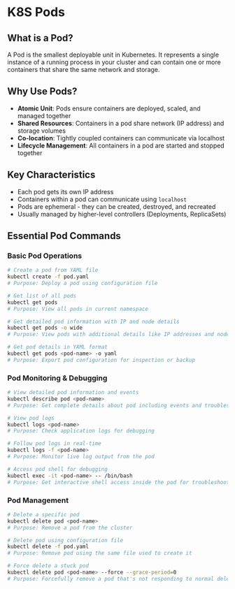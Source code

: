 # K8S Pods

## What is a Pod?

A Pod is the smallest deployable unit in Kubernetes. It represents a single instance of a running process in your cluster and can contain one or more containers that share the same network and storage.

## Why Use Pods?

- **Atomic Unit**: Pods ensure containers are deployed, scaled, and managed together
- **Shared Resources**: Containers in a pod share network (IP address) and storage volumes
- **Co-location**: Tightly coupled containers can communicate via localhost
- **Lifecycle Management**: All containers in a pod are started and stopped together

## Key Characteristics

- Each pod gets its own IP address
- Containers within a pod can communicate using `localhost`
- Pods are ephemeral - they can be created, destroyed, and recreated
- Usually managed by higher-level controllers (Deployments, ReplicaSets)

## Essential Pod Commands

### Basic Pod Operations

```bash
# Create a pod from YAML file
kubectl create -f pod.yaml
# Purpose: Deploy a pod using configuration file

# Get list of all pods
kubectl get pods
# Purpose: View all pods in current namespace

# Get detailed pod information with IP and node details
kubectl get pods -o wide
# Purpose: View pods with additional details like IP addresses and nodes

# Get pod details in YAML format
kubectl get pods <pod-name> -o yaml
# Purpose: Export pod configuration for inspection or backup
```

### Pod Monitoring & Debugging

```bash
# View detailed pod information and events
kubectl describe pod <pod-name>
# Purpose: Get complete details about pod including events and troubleshooting info

# View pod logs
kubectl logs <pod-name>
# Purpose: Check application logs for debugging

# Follow pod logs in real-time
kubectl logs -f <pod-name>
# Purpose: Monitor live log output from the pod

# Access pod shell for debugging
kubectl exec -it <pod-name> -- /bin/bash
# Purpose: Get interactive shell access inside the pod for troubleshooting
```

### Pod Management

```bash
# Delete a specific pod
kubectl delete pod <pod-name>
# Purpose: Remove a pod from the cluster

# Delete pod using configuration file
kubectl delete -f pod.yaml
# Purpose: Remove pod using the same file used to create it

# Force delete a stuck pod
kubectl delete pod <pod-name> --force --grace-period=0
# Purpose: Forcefully remove a pod that's not responding to normal deletion
```
